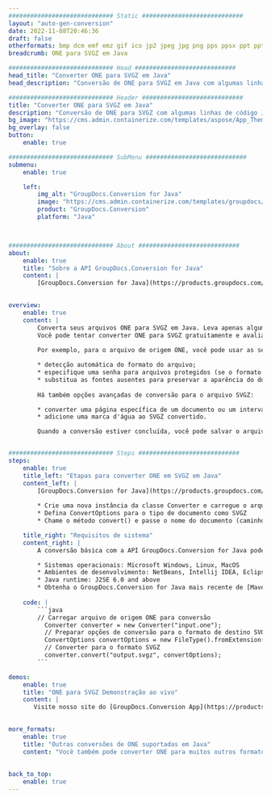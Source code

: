 ```yaml
---
############################# Static ############################
layout: "auto-gen-conversion"
date: 2022-11-08T20:46:36
draft: false
otherformats: bmp dcm emf emz gif ico jp2 jpeg jpg png pps ppsx ppt pptx psb psd svg svgz tga tif tiff webp wmf wmz
breadcrumb: ONE para SVGZ em Java

############################# Head ############################
head_title: "Converter ONE para SVGZ em Java"
head_description: "Conversão de ONE para SVGZ em Java com algumas linhas de código. Converta mais de 160 formatos de arquivo usando a API de conversão de documentos do GroupDocs para Java"

############################# Header ############################
title: "Converter ONE para SVGZ em Java"
description: "Conversão de ONE para SVGZ com algumas linhas de código Java"
bg_image: "https://cms.admin.containerize.com/templates/aspose/App_Themes/V3/images/bg/header1.png"
bg_overlay: false
button:
    enable: true

############################# SubMenu ############################
submenu:
    enable: true

    left:
        img_alt: "GroupDocs.Conversion for Java"
        image: "https://cms.admin.containerize.com/templates/groupdocs/images/product-logos/90x90-noborder/groupdocs-conversion-java.png"
        product: "GroupDocs.Conversion"
        platform: "Java"



############################# About ############################
about:
    enable: true
    title: "Sobre a API GroupDocs.Conversion for Java"
    content: |
        [GroupDocs.Conversion for Java](https://products.groupdocs.com/conversion/java/) é uma API avançada de conversão de formato de arquivo para conversão entre formatos populares de imagem e documento, como Microsoft Office, OpenDocument, PDF, HTML, e-mail, CAD. e muito mais com apenas algumas linhas de código. A API nativa detecta automaticamente os formatos dos documentos originais e oferece muitas opções para personalizar os documentos convertidos. Juntamente com a função de extrair informações de um documento, ele também suporta o armazenamento em cache dos resultados da conversão para o disco local por padrão. No entanto, qualquer tipo de armazenamento em cache pode ser suportado pela implementação das interfaces apropriadas - Amazon S3, Dropbox, Google Drive, Windows Azure, Reddis ou quaisquer outras.
    

overview:
    enable: true
    content: |
        Converta seus arquivos ONE para SVGZ em Java. Leva apenas algumas linhas de código Java em qualquer plataforma de sua escolha, como Windows, Linux, macOS.
        Você pode tentar converter ONE para SVGZ gratuitamente e avaliar a qualidade dos resultados da conversão. Junto com scripts de conversão de arquivo simples, você pode tentar opções mais sofisticadas para carregar o arquivo de origem ONE e armazenar a saída SVGZ. 
        
        Por exemplo, para o arquivo de origem ONE, você pode usar as seguintes opções de carregamento:

        * detecção automática do formato do arquivo;
        * especifique uma senha para arquivos protegidos (se o formato de arquivo for compatível);
        * substitua as fontes ausentes para preservar a aparência do documento.
        
        Há também opções avançadas de conversão para o arquivo SVGZ:

        * converter uma página específica de um documento ou um intervalo de páginas;
        * adicione uma marca d'água ao SVGZ convertido.

        Quando a conversão estiver concluída, você pode salvar o arquivo SVGZ no caminho do arquivo local ou em qualquer armazenamento de terceiros, como FTP, Amazon S3, Google Drive, Dropbox etc. Observe - para converter ONE para SVGZ, você não precisa instalar nenhum software adicional, como MS Office, Open Office, Adobe Acrobat Reader etc.


############################# Steps ############################
steps:
    enable: true
    title_left: "Etapas para converter ONE em SVGZ em Java"
    content_left: |
        [GroupDocs.Conversion for Java](https://products.groupdocs.com/conversion/java/) permite que os desenvolvedores convertam facilmente o arquivo ONE para SVGZ com algumas linhas de código.
        
        * Crie uma nova instância da classe Converter e carregue o arquivo ONE com o caminho completo
        * Defina ConvertOptions para o tipo de documento como SVGZ
        * Chame o método convert() e passe o nome do documento (caminho completo) e formato (SVGZ) como parâmetro

    title_right: "Requisitos de sistema"
    content_right: |
        A conversão básica com a API GroupDocs.Conversion for Java pode ser feita com apenas algumas linhas de código. Nossas APIs são suportadas em todas as principais plataformas e sistemas operacionais. Antes de executar o código abaixo, certifique-se de ter os seguintes pré-requisitos instalados em seu sistema.

        * Sistemas operacionais: Microsoft Windows, Linux, MacOS
        * Ambientes de desenvolvimento: NetBeans, Intellij IDEA, Eclipse, etc.
        * Java runtime: J2SE 6.0 and above
        * Obtenha o GroupDocs.Conversion for Java mais recente de [Maven](https://repository.groupdocs.com/webapp/#/artifacts/browse/tree/General/repo/com/groupdocs/groupdocs-conversion)
         
    code: |
        ```java    
        // Carregar arquivo de origem ONE para conversão
          Converter converter = new Converter("input.one");
          // Preparar opções de conversão para o formato de destino SVGZ
          ConvertOptions convertOptions = new FileType().fromExtension("svgz").getConvertOptions();
          // Converter para o formato SVGZ
          converter.convert("output.svgz", convertOptions);
        ```

demos:
    enable: true
    title: "ONE para SVGZ Demonstração ao vivo"
    content: |
       Visite nosso site do [GroupDocs.Conversion App](https://products.groupdocs.app/conversion/family) e experimente a conversão de ONE para SVGZ agora. A demonstração gratuita tem os seguintes benefícios
          

more_formats:
    enable: true
    title: "Outras conversões de ONE suportadas em Java"
    content: "Você também pode converter ONE para muitos outros formatos de arquivo. Por favor, veja a lista abaixo."
       
       
back_to_top:
    enable: true
---
```

